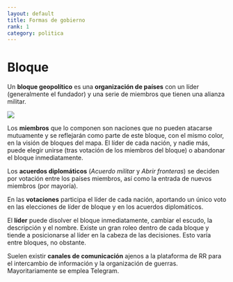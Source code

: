 ```yaml
---
layout: default
title: Formas de gobierno
rank: 1
category: politica
---
```

# Bloque

Un **bloque geopolítico** es una **organización de países** con un líder (generalmente el fundador) y una serie de miembros que tienen una alianza militar.

![](https://es.lambda-rr.es/wp-content/uploads/2018/10/IMG_20181018_123525.jpg)

Los **miembros** que lo componen son naciones que no pueden atacarse mutuamente y se reflejarán como parte de este bloque, con el mismo color, en la visión de bloques del mapa. El líder de cada nación, y nadie más, puede elegir unirse (tras votación de los miembros del bloque) o abandonar el bloque inmediatamente.

Los **acuerdos diplomáticos** (_Acuerdo militar_ y _Abrir fronteras_) se deciden por votación entre los países miembros, así como la entrada de nuevos miembros (por mayoría).

En las **votaciones** participa el líder de cada nación, aportando un único voto en las elecciones de líder de bloque y en los acuerdos diplomáticos.

El **líder** puede disolver el bloque inmediatamente, cambiar el escudo, la descripción y el nombre. Existe un gran roleo dentro de cada bloque y tiende a posicionarse al líder en la cabeza de las decisiones. Esto varía entre bloques, no obstante.

Suelen existir **canales de comunicación** ajenos a la plataforma de RR para el intercambio de información y la organización de guerras. Mayoritariamente se emplea Telegram.